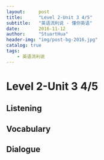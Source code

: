 ```yaml
---
layout:     post
title:      "Level 2-Unit 3 4/5"
subtitle:   "英语流利说 - 懂你英语"
date:       2016-11-12
author:     "StuartHua"
header-img: "img/post-bg-2016.jpg"
catalog: true
tags:
    - 英语流利说
---
```


# Level 2-Unit 3 4/5

<!-- more -->

## Listening



## Vocabulary



## Dialogue



